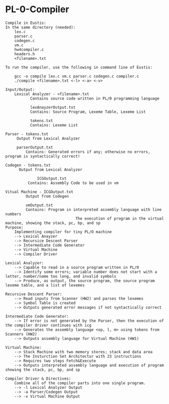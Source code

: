 # PL-0-Compiler

	Compile in Eustis:
	In the same directory (needed):
		lex.c
		parser.c
		codegen.c
		vm.c
		hw4compiler.c
		headers.h
		<filename>.txt
		
	To run the compiler, use the following in command line of Eustis:
	
		gcc -o compile lex.c vm.c parser.c codegen.c compiler.c
		./compile <filename>.txt <-l> <-a> <-v>
	
	Input/Output: 
		Lexical Analyzer - <filename>.txt
			   Contains source code written in PL/0 programming language
			   
			   lexAnayzerOutput.txt 
			   Contains: Source Program, Lexeme Table, Lexeme List
				
			   tokens.txt
			   Contains: Lexeme List	
	
	Parser - tokens.txt
		 Output from Lexical Analyzer
		    
		 parserOutput.txt
	         Contains: Generated errors if any; otherwise no errors, program is syntactically correct!
 		      		 
	Codegen - tokens.txt
		  Output from Lexical Analyzer
		
                  ICGOutput.txt
	          Contains: Assembly Code to be used in vm

	Vitual Machine - ICGOutput.txt
			 Output from Codegen
			
			 vmOutput.txt
			 Contains: Program in interpreted assembly language with line numbers
                                   The execution of program in the virtual machine, showing the stack, pc, bp, and sp
	Purpose:
		Implementing compiler for tiny PL/O machine
		--> Lexical Anayzer 
		--> Recursice Descent Parser
		--> Intermediate Code Generator
		--> Virtual Machine
		--> Compiler Driver
	
	Lexical Analyzer:
		--> Capable to read in a source program written in PL/0
		--> Identify some errors; variable number does not start with a letter, number/name too long, and invalid symbols
		--> Produce, as output, the source program, the source program lexeme table, and a list of lexemes
	
	Recursive Descent Parser:
		--> Read inputs from Scanner (HW2) and parses the lexemes
		--> Symbol Table is created
		--> Outputs generated error messages if not syntactically correct

	Intermediate Code Generator:
		--> If error is not generated by the Parser, then the execution of the compiler driver continues with icg  
		--> Generates the assembly language <op, l, m> using tokens from Scanners (HW2)     
		--> Outputs assembly language for Virtual Machine (HW1)
	
	Virtual Machine:
		--> Stack Machine with two memory stores; stack and data area
		--> The Insturction Set Architectur with 23 instructions
		--> Requires two steps Fetch&Execute
		--> Outputs interpreted assembly language and execution of program showing the stack, pc, bp, and sp
	
	Compiler Driver & Directives: 
		Combine all of the compiler parts into one single program.
		--> -l Lexical Analyzer Output
		--> -a Parser/Codegen Output 
		--> -v Virtual Machine Output 
